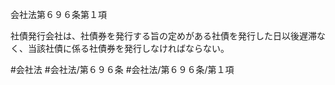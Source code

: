 会社法第６９６条第１項

社債発行会社は、社債券を発行する旨の定めがある社債を発行した日以後遅滞なく、当該社債に係る社債券を発行しなければならない。

#会社法
#会社法/第６９６条
#会社法/第６９６条/第１項
